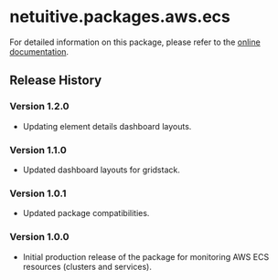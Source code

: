# netuitive.packages.aws.ecs

For detailed information on this package, please refer to the [online documentation](https://help.netuitive.com/Content/Integrations/aws.htm).

## Release History

### Version 1.2.0

* Updating element details dashboard layouts.

### Version 1.1.0

* Updated dashboard layouts for gridstack.

### Version 1.0.1

* Updated package compatibilities.

### Version 1.0.0

* Initial production release of the package for monitoring AWS ECS resources (clusters and services).
